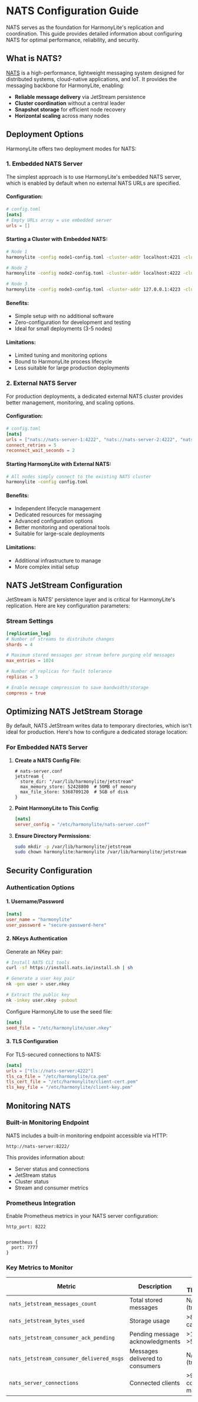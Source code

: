 # NATS Configuration Guide

NATS serves as the foundation for HarmonyLite's replication and coordination. This guide provides detailed information about configuring NATS for optimal performance, reliability, and security.

## What is NATS?

[NATS](https://nats.io/) is a high-performance, lightweight messaging system designed for distributed systems, cloud-native applications, and IoT. It provides the messaging backbone for HarmonyLite, enabling:

- **Reliable message delivery** via JetStream persistence
- **Cluster coordination** without a central leader
- **Snapshot storage** for efficient node recovery
- **Horizontal scaling** across many nodes

## Deployment Options

HarmonyLite offers two deployment modes for NATS:

### 1. Embedded NATS Server

The simplest approach is to use HarmonyLite's embedded NATS server, which is enabled by default when no external NATS URLs are specified.

#### Configuration:

```toml
# config.toml
[nats]
# Empty URLs array = use embedded server
urls = []
```

#### Starting a Cluster with Embedded NATS:

```bash
# Node 1
harmonylite -config node1-config.toml -cluster-addr localhost:4221 -cluster-peers 'nats://localhost:4222/,nats://localhost:4223/'

# Node 2
harmonylite -config node2-config.toml -cluster-addr localhost:4222 -cluster-peers 'nats://localhost:4221/,nats://localhost:4223/'

# Node 3
harmonylite -config node3-config.toml -cluster-addr 127.0.0.1:4223 -cluster-peers 'nats://127.0.0.1:4221/,nats://127.0.0.1:4222/'
```

#### Benefits:
- Simple setup with no additional software
- Zero-configuration for development and testing
- Ideal for small deployments (3-5 nodes)

#### Limitations:
- Limited tuning and monitoring options
- Bound to HarmonyLite process lifecycle
- Less suitable for large production deployments

### 2. External NATS Server

For production deployments, a dedicated external NATS cluster provides better management, monitoring, and scaling options.

#### Configuration:

```toml
# config.toml
[nats]
urls = ["nats://nats-server-1:4222", "nats://nats-server-2:4222", "nats://nats-server-3:4222"]
connect_retries = 5
reconnect_wait_seconds = 2
```

#### Starting HarmonyLite with External NATS:

```bash
# All nodes simply connect to the existing NATS cluster
harmonylite -config config.toml
```

#### Benefits:
- Independent lifecycle management
- Dedicated resources for messaging
- Advanced configuration options
- Better monitoring and operational tools
- Suitable for large-scale deployments

#### Limitations:
- Additional infrastructure to manage
- More complex initial setup

## NATS JetStream Configuration

JetStream is NATS' persistence layer and is critical for HarmonyLite's replication. Here are key configuration parameters:

### Stream Settings

```toml
[replication_log]
# Number of streams to distribute changes
shards = 4

# Maximum stored messages per stream before purging old messages
max_entries = 1024

# Number of replicas for fault tolerance
replicas = 3

# Enable message compression to save bandwidth/storage
compress = true
```

## Optimizing NATS JetStream Storage

By default, NATS JetStream writes data to temporary directories, which isn't ideal for production. Here's how to configure a dedicated storage location:

### For Embedded NATS Server

1. **Create a NATS Config File**:

   ```
   # nats-server.conf
   jetstream {
     store_dir: "/var/lib/harmonylite/jetstream"
     max_memory_store: 52428800  # 50MB of memory
     max_file_store: 5368709120  # 5GB of disk
   }
   ```

2. **Point HarmonyLite to This Config**:

   ```toml
   [nats]
   server_config = "/etc/harmonylite/nats-server.conf"
   ```

3. **Ensure Directory Permissions**:

   ```bash
   sudo mkdir -p /var/lib/harmonylite/jetstream
   sudo chown harmonylite:harmonylite /var/lib/harmonylite/jetstream
   ```
   
## Security Configuration

### Authentication Options

#### 1. Username/Password

```toml
[nats]
user_name = "harmonylite"
user_password = "secure-password-here"
```

#### 2. NKeys Authentication

Generate an NKey pair:
```bash
# Install NATS CLI tools
curl -sf https://install.nats.io/install.sh | sh

# Generate a user key pair
nk -gen user > user.nkey

# Extract the public key
nk -inkey user.nkey -pubout
```

Configure HarmonyLite to use the seed file:
```toml
[nats]
seed_file = "/etc/harmonylite/user.nkey"
```

#### 3. TLS Configuration

For TLS-secured connections to NATS:

```toml
[nats]
urls = ["tls://nats-server:4222"]
tls_ca_file = "/etc/harmonylite/ca.pem"
tls_cert_file = "/etc/harmonylite/client-cert.pem"
tls_key_file = "/etc/harmonylite/client-key.pem"
```

## Monitoring NATS

### Built-in Monitoring Endpoint

NATS includes a built-in monitoring endpoint accessible via HTTP:

```
http://nats-server:8222/
```

This provides information about:
- Server status and connections
- JetStream status
- Cluster status
- Stream and consumer metrics

### Prometheus Integration

Enable Prometheus metrics in your NATS server configuration:

```
http_port: 8222


prometheus {
  port: 7777
}
```

### Key Metrics to Monitor

| Metric | Description | Alert Threshold |
|--------|-------------|----------------|
| `nats_jetstream_messages_count` | Total stored messages | N/A (trend) |
| `nats_jetstream_bytes_used` | Storage usage | >80% capacity |
| `nats_jetstream_consumer_ack_pending` | Pending message acknowledgments | >1000 for >5 min |
| `nats_jetstream_consumer_delivered_msgs` | Messages delivered to consumers | N/A (trend) |
| `nats_server_connections` | Connected clients | >90% of configured maximum |

